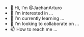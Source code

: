- 👋 Hi, I’m @JaehanArturo
- 👀 I’m interested in ...
- 🌱 I’m currently learning ...
- 💞️ I’m looking to collaborate on ...
- 📫 How to reach me ...

<!---
JaehanArturo/JaehanArturo is a ✨ special ✨ repository because its `README.md` (this file) appears on your GitHub profile.
You can click the Preview link to take a look at your changes.
--->
